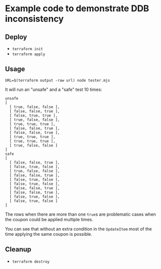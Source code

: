 # Example code to demonstrate DDB inconsistency

## Deploy

* ```terraform init```
* ```terraform apply```

## Usage

```
URL=$(terraform output -raw url) node tester.mjs
```

It will run an "unsafe" and a "safe" test 10 times:

```text
unsafe
[
  [ true, false, false ],
  [ false, false, true ],
  [ false, true, true ],
  [ true, false, false ],
  [ true, true, true ],
  [ false, false, true ],
  [ false, false, true ],
  [ true, true, true ],
  [ true, true, true ],
  [ true, false, false ]
]
safe
[
  [ false, false, true ],
  [ false, true, false ],
  [ true, false, false ],
  [ false, false, true ],
  [ false, true, false ],
  [ false, true, false ],
  [ false, false, true ],
  [ false, false, true ],
  [ false, true, false ],
  [ false, true, false ]
]
```

The rows when there are more than one ```true```s are problematic cases when the coupon could be applied multiple times.

You can see that without an extra condition in the ```UpdateItem``` most of the time applying the same coupon is possible.

## Cleanup

* ```terraform destroy```
